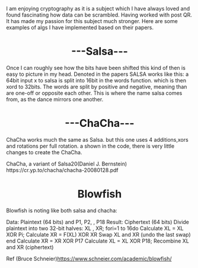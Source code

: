 I am enjoying cryptography as it is a subject which I have always loved and found fascinating how data can be scrambled. Having worked with post QR. It has made my passion for this subject much stronger. Here are some examples of algs I have implemented based on their papers. 
<p>
  <center>    <h1> ---Salsa--- </h1> </center>
 Once I can roughly see how the bits have been shifted this kind of then is easy to picture in my head. Denoted in the papers SALSA works like this: a 64bit input x to salsa is split into 16bit in the words function. which is then xord to 32bits. The words are split by positive and negative, meaning than are one-off or opposite
each other. This is where the name salsa comes from, as the dance mirrors one another. 
  
</p>

<p>
  <center>      <h1>    ---ChaCha---  </h1>   </center>
ChaCha works much the same as Salsa. but this one uses 4 additions,xors and rotations per full rotation. a shown in the code, there is very little changes to create the ChaCha.
</p>
<p>
ChaCha, a variant of Salsa20(Daniel J. Bernstein) https://cr.yp.to/chacha/chacha-20080128.pdf

               
<center> <h1> Blowfish </h1> </center>
Blowfish is noting like both salsa and chacha:
</P>
<p>
Data: Plaintext (64 bits) and P1, P2, , P18
Result: Ciphertext (64 bits)
Divide plaintext into two 32-bit halves: XL , XR;
fori=1 to 16do
    Calculate XL = XL XOR Pi;
    Calculate XR = F(XL) XOR XR
    Swap XL and XR (undo the last swap)
    end
Calculate XR = XR XOR P17
Calculate XL = XL XOR P18;
Recombine XL and XR (ciphertext)


Ref (Bruce Schneier)https://www.schneier.com/academic/blowfish/ 


